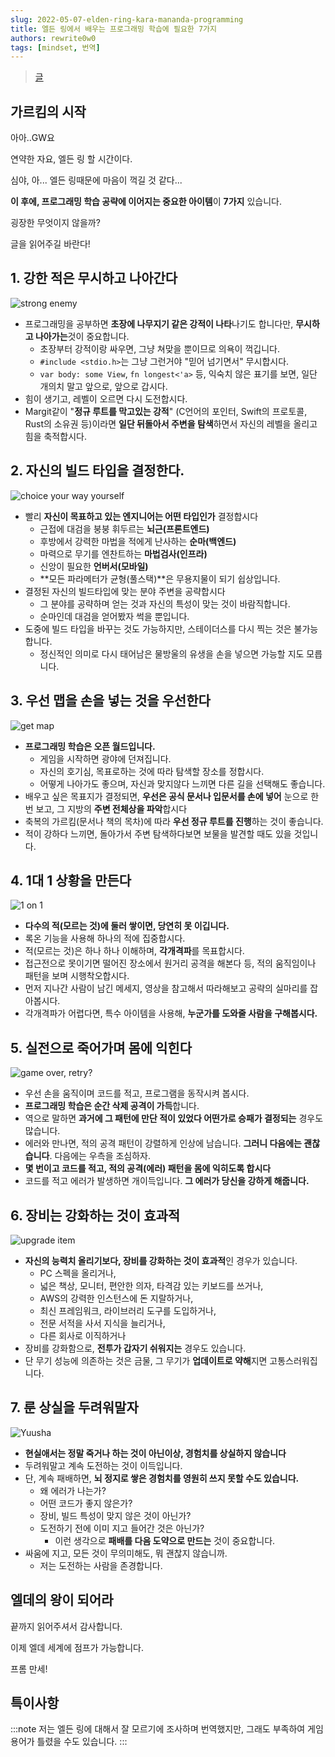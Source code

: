 ```yaml
---
slug: 2022-05-07-elden-ring-kara-mananda-programming
title: 엘든 링에서 배우는 프로그래밍 학습에 필요한 7가지
authors: rewrite0w0
tags: [mindset, 번역]
---
```


> [글](https://qiita.com/karamage/items/d0b323ac0143a9f51ebb)

## 가르킴의 시작

아아..GW요

연약한 자요, 엘든 링 할 시간이다.

심야, 아... 엘든 링때문에 마음이 꺽길 것 같다...

**이 후에, 프로그래밍 학습 공략에 이어지는 중요한 아이템**이 **7가지** 있습니다.

굉장한 무엇이지 않을까?

글을 읽어주길 바란다!

## 1. 강한 적은 무시하고 나아간다

![strong enemy](https://qiita-user-contents.imgix.net/https%3A%2F%2Fqiita-image-store.s3.ap-northeast-1.amazonaws.com%2F0%2F93703%2Fc3724571-a7b2-0097-b1b4-6c799c37513d.png?ixlib=rb-4.0.0&auto=format&gif-q=60&q=75&w=1400&fit=max&s=206183e02158f40cfa6672cbaba3cc09)

- 프로그래밍을 공부하면 **초장에 나무지기 같은 강적이 나타**나기도 합니다만, **무시하고 나아가는**것이 중요합니다.
  - 초장부터 강적이랑 싸우면, 그냥 쳐맞을 뿐이므로 의욕이 꺽깁니다.
  - `#include <stdio.h>`는 그냥 그런거야 "믿어 넘기면서" 무시합시다.
  - `var body: some View`, `fn longest<'a>` 등, 익숙치 않은 표기를 보면, 일단 개의치 말고 앞으로, 앞으로 갑시다.
- 힘이 생기고, 레벨이 오르면 다시 도전합시다.
- Margit같이 "**정규 루트를 막고있는 강적**" (C언어의 포인터, Swift의 프로토콜, Rust의 소유권 등)이라면 **일단 뒤돌아서 주변을 탐색**하면서 자신의 레벨을 올리고 힘을 축적합시다.

## 2. 자신의 빌드 타입을 결정한다.

![choice your way yourself](https://qiita-user-contents.imgix.net/https%3A%2F%2Fqiita-image-store.s3.ap-northeast-1.amazonaws.com%2F0%2F93703%2F38d80cae-35e0-cb33-658b-003bbe058881.png?ixlib=rb-4.0.0&auto=format&gif-q=60&q=75&w=1400&fit=max&s=80c2ebfaafbfc26f0f5bbd55badf01ed)

- 빨리 **자신이 목표하고 있는 엔지니어는 어떤 타입인가** 결정합시다
  - 근접에 대검을 붕붕 휘두르는 **뇌근(프론트엔드)**
  - 후방에서 강력한 마법을 적에게 난사하는 **순마(백엔드)**
  - 마력으로 무기를 엔찬트하는 **마법검사(인프라)**
  - 신앙이 필요한 **언버서(모바일)**
  - **모든 파라메터가 균형(풀스택)**은 무용지물이 되기 쉽상입니다.
- 결정된 자신의 빌드타입에 맞는 분야 주변을 공략합시다
  - 그 분야를 공략하며 얻는 것과 자신의 특성이 맞는 것이 바람직합니다.
  - 순마인데 대검을 얻어봤자 썩을 뿐입니다.
- 도중에 빌드 타입을 바꾸는 것도 가능하지만, 스테이더스를 다시 찍는 것은 불가능합니다.
  - 정신적인 의미로 다시 태어남은 물방울의 유생을 손을 넣으면 가능할 지도 모릅니다.

## 3. 우선 맵을 손을 넣는 것을 우선한다

![get map](https://qiita-user-contents.imgix.net/https%3A%2F%2Fqiita-image-store.s3.ap-northeast-1.amazonaws.com%2F0%2F93703%2Fe7a705e8-c1ae-438a-f487-e4a34232490d.png?ixlib=rb-4.0.0&auto=format&gif-q=60&q=75&w=1400&fit=max&s=353bda485d9f48dc5f6dc9a420026162)

- **프로그래밍 학습은 오픈 월드입니다.**
  - 게임을 시작하면 광야에 던져집니다.
  - 자신의 호기심, 목표로하는 것에 따라 탐색할 장소를 정합시다.
  - 어떻게 나아가도 좋으며, 자신과 맞지않다 느끼면 다른 길을 선택해도 좋습니다.
- 배우고 싶은 목표지가 결정되면, **우선은 공식 문서나 입문서를 손에 넣어** 눈으로 한 번 보고, 그 지방의 **주변 전체상을 파악**합시다
- 축복의 가르킴(문서나 책의 목차)에 따라 **우선 정규 루트를 진행**하는 것이 좋습니다.
- 적이 강하다 느끼면, 돌아가서 주변 탐색하다보면 보물을 발견할 때도 있을 것입니다.

## 4. 1대 1 상황을 만든다

![1 on 1](https://qiita-user-contents.imgix.net/https%3A%2F%2Fqiita-image-store.s3.ap-northeast-1.amazonaws.com%2F0%2F93703%2Fcbb9f3db-635b-9a41-d2c4-4ed2e64c11d0.png?ixlib=rb-4.0.0&auto=format&gif-q=60&q=75&w=1400&fit=max&s=c06c7d7bf34a69b99c56f8de986a5eaf)

- **다수의 적(모르는 것)에 둘러 쌓이면, 당연히 못 이깁니다.**
- 록온 기능을 사용해 하나의 적에 집중합시다.
- 적(모르는 것)은 하나 하나 이해하며, **각개격파**를 목표합시다.
- 접근전으로 못이기면 떨어진 장소에서 원거리 공격을 해본다 등, 적의 움직임이나 패턴을 보며 시행착오합시다.
- 먼저 지나간 사람이 남긴 메세지, 영상을 참고해서 따라해보고 공략의 실마리를 잡아봅시다.
- 각개격파가 어렵다면, 특수 아이템을 사용해, **누군가를 도와줄 사람을 구해봅시다.**

## 5. 실전으로 죽어가며 몸에 익힌다

![game over, retry?](https://qiita-user-contents.imgix.net/https%3A%2F%2Fqiita-image-store.s3.ap-northeast-1.amazonaws.com%2F0%2F93703%2F18991428-ccc3-47f7-4707-9d92878dceb9.png?ixlib=rb-4.0.0&auto=format&gif-q=60&q=75&w=1400&fit=max&s=9e688ff14b7f79d1d08449b6ef562ec6)

- 우선 손을 움직이며 코드를 적고, 프로그램을 동작시켜 봅시다.
- **프로그래밍 학습은 순간 삭제 공격이 가득**합니다.
- 역으로 말하면 **과거에 그 패턴에 만단 적이 있었다 어떤가로 승패가 결정되는** 경우도 많습니다.
- 에러와 만나면, 적의 공격 패턴이 강렬하게 인상에 남습니다. **그러니 다음에는 괜찮습니다**. 다음에는 우측을 조심하자.
- **몇 번이고 코드를 적고, 적의 공격(에러) 패턴을 몸에 익히도록 합시다**
- 코드를 적고 에러가 발생하면 개이득입니다. **그 에러가 당신을 강하게 해줍니다.**

## 6. 장비는 강화하는 것이 효과적

![upgrade item](https://qiita-user-contents.imgix.net/https%3A%2F%2Fqiita-image-store.s3.ap-northeast-1.amazonaws.com%2F0%2F93703%2F647bec84-f564-59dc-aea8-f6df69320954.png?ixlib=rb-4.0.0&auto=format&gif-q=60&q=75&w=1400&fit=max&s=6c68233087e89c5b181130d6285a9a8e)

- **자신의 능력치 올리기보다, 장비를 강화하는 것이 효과적**인 경우가 있습니다.
  - PC 스펙을 올리거나,
  - 넓은 책상, 모니터, 편안한 의자, 타격감 있는 키보드를 쓰거나,
  - AWS의 강력한 인스턴스에 돈 지랄하거나,
  - 최신 프레임워크, 라이브러리 도구를 도입하거나,
  - 전문 서적을 사서 지식을 늘리거나,
  - 다른 회사로 이직하거나
- 장비를 강화함으로, **전투가 갑자기 쉬워지는** 경우도 있습니다.
- 단 무기 성능에 의존하는 것은 금물, 그 무기가 **업데이트로 약해**지면 고통스러워집니다.

## 7. 룬 상실을 두려워말자

![Yuusha](https://qiita-user-contents.imgix.net/https%3A%2F%2Fqiita-image-store.s3.ap-northeast-1.amazonaws.com%2F0%2F93703%2F0115fbf9-024e-17a0-3929-bc968f2031c7.png?ixlib=rb-4.0.0&auto=format&gif-q=60&q=75&w=1400&fit=max&s=5a61de67cb7de945afe402196a814d17)

- **현실애서는 정말 죽거나 하는 것이 아닌이상, 경험치를 상실하지 않습니다**
- 두려워말고 계속 도전하는 것이 이득입니다.
- 단, 계속 패배하면, **뇌 정지로 쌓은 경험치를 영원히 쓰지 못할 수도 있습니다.**
  - 왜 에러가 나는가?
  - 어떤 코드가 좋지 않은가?
  - 장비, 빌드 특성이 맞지 않은 것이 아닌가?
  - 도전하기 전에 이미 지고 들어간 것은 아닌가?
    - 이런 생각으로 **패배를 다음 도약으로 만드는** 것이 중요합니다.
- 싸움에 지고, 모든 것이 무의미해도, 뭐 괜찮지 않습니까.
  - 저는 도전하는 사람을 존경합니다.

## 엘데의 왕이 되어라

끝까지 읽어주셔서 감사합니다.

이제 엘데 세계에 점프가 가능합니다.

프롬 만세!

## 특이사항

:::note
저는 엘든 링에 대해서 잘 모르기에 조사하며 번역했지만, 그래도 부족하여 게임 용어가 틀렸을 수도 있습니다.
:::
